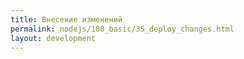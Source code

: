 ```yaml
---
title: Внесение изменений
permalink: nodejs/100_basic/35_deploy_changes.html
layout: development
---
```

